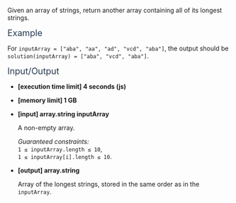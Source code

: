 <div class="markdown -arial"><p>Given an array of strings, return another array containing all of its longest strings.</p>
<p><span class="markdown--header" style="color:#2b3b52;font-size:1.4em">Example</span></p>
<p>For <code>inputArray = ["aba", "aa", "ad", "vcd", "aba"]</code>, the output should be<br>
<code>solution(inputArray) = ["aba", "vcd", "aba"]</code>.</p>
<p><span class="markdown--header" style="color:#2b3b52;font-size:1.4em">Input/Output</span></p>
<ul>
<li>
<p><strong>[execution time limit] 4 seconds (js)</strong></p>
</li>
<li>
<p><strong>[memory limit] 1 GB</strong></p>
</li>
<li>
<p><strong>[input] array.string inputArray</strong></p>
<p>A non-empty array.</p>
<p><em>Guaranteed constraints:</em><br>
<code>1 ≤ inputArray.length ≤ 10</code>,<br>
<code>1 ≤ inputArray[i].length ≤ 10</code>.</p>
</li>
<li>
<p><strong>[output] array.string</strong></p>
<p>Array of the longest strings, stored in the same order as in the <code>inputArray</code>.</p>
</li>
</ul>
</div>
